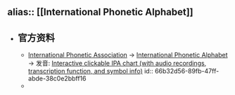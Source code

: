 alias:: [[International Phonetic Alphabet]]
---

- ## 官方资料
	- [International Phonetic Association](https://www.internationalphoneticassociation.org/) -> [International Phonetic Alphabet](https://www.internationalphoneticassociation.org/content/ipa-chart) -> 发音: [Interactive clickable IPA chart (with audio recordings, transcription function, and symbol info)](https://www.internationalphoneticassociation.org/IPAcharts/inter_chart_2018/IPA_2018.html)
	  id:: 66b32d56-89fb-47ff-abde-38c0e2bbff16
	-